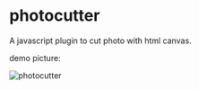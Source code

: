 photocutter
===========

A javascript plugin to cut photo with html canvas.


demo picture:

![photocutter](http://v2.freep.cn/3tb_140205223944nf2g512293.png)
